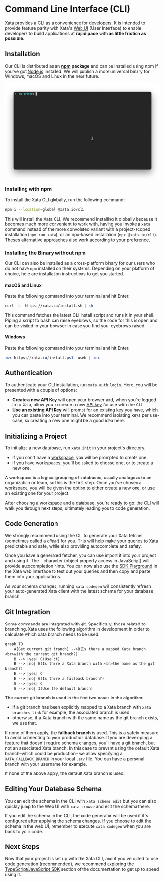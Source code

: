 # Command Line Interface (CLI)

Xata provides a CLI as a convenience for developers. It is intended to provide feature parity with Xata's [Web UI](https://docs.xata.io/getting-started) (User Interface) to enable developers to build applications at **rapid pace** with **as little friction as possible**.

## Installation

Our CLI is distributed as an **[npm](https://www.npmjs.com/package/@xata.io/cli) package** and can be installed using npm if you've got [Node.js](https://nodejs.org/) installed. We will publish a more universal binary for Windows, macOS and Linux in the near future.

![Installing the Xata CLI](/screenshots/CliInstall.gif)

### Installing with npm

To install the Xata CLI globally, run the following command:

```sh
npm i --location=global @xata.io/cli
```

This will install the Xata CLI. We recommend installing it globally because it becomes much more convenient to work with, having you invoke a `xata` command instead of the more convoluted variant with a project-scoped installation (`npm run xata`), or an npx-based installation (`npx @xata.io/cli`). Theses alternative approaches also work according to your preference.

### Installing the Binary without npm

Our CLI can also be installed as a cross-platform binary for our users who do not have `npm` installed on their systems. Depending on your platform of choice, here are installation instructions to get you started.

#### macOS and Linux

Paste the following command into your terminal and hit Enter.

```sh
curl -L  https://xata.io/install.sh | sh
```

This command fetches the latest CLI install script and runs it in your shell. Piping a script to bash can raise eyebrows, so the code for this is open and can be visited in your browser in case you find your eyebrows raised.

#### Windows

Paste the following command into your terminal and hit Enter.

```powershell
iwr https://xata.io/install.ps1 -useb | iex
```

## Authentication

To authenticate your CLI installation, run `xata auth login`. Here, you will be presented with a couple of options:

- **Create a new API Key** will open your browser and, when you're logged in to Xata, allow you to create a new [API key](https://docs.xata.io/concepts/api-keys) for use with the CLI.
- **Use an existing API Key** will prompt for an existing key you have, which you can paste into your terminal. We recommend isolating keys per use-case, so creating a new one might be a good idea here.

## Initializing a Project

To initialize a new database, run `xata init` in your project's directory.

- if you don't have a [workspace](https://docs.xata.io/concepts/workspaces), you will be prompted to create one.
- if you have workspaces, you'll be asked to choose one, or to create a new one.

A workspace is a logical grouping of databases, usually analogous to an organization or team, so this is the first step. Once you've chosen a workspace, you will be given the option to either create a new one, or use an existing one for your project.

After choosing a workspace and a database, you're ready to go: the CLI will walk you through next steps, ultimately leading you to code generation.

## Code Generation

We strongly recommend using the CLI to generate your Xata fetcher (sometimes called a _client_) for you. This will help make your queries to Xata predictable and safe, while also providing autocomplete and safety.

Once you have a generated fetcher, you can use import it into your project and using it. The `.` character (object property access in JavaScript) will provide autocompletion hints. You can now also use the [SDK Playground](https://docs.xata.io/sdk/playground) in the Xata web interface to test out your queries and then copy and paste them into your applications.

As your schema changes, running `xata codegen` will consistently refresh your auto-generated Xata client with the latest schema for your database branch.

## Git Integration

Some commands are integrated with git. Specifically, those related to branching. Xata uses the following algorithm in development in order to calculate which xata branch needs to be used:

```mermaid
graph TD
    A[Get current git branch] -->B(Is there a mapped Xata branch <br>with the current git branch?)
    B --> |yes| C(Use it)
    B --> |no| E(Is there a Xata branch with <br>the name as the git branch?)
    E --> |yes| C
    E --> |no| G(Is there a fallback branch?)
    G --> |yes| C
    G --> |no| I(Use the default branch)
```

The current git branch is used in the first two cases in the algorithm:

- if a git branch has been explicitly mapped to a Xata branch with `xata branches link` for example, the associated branch is used
- otherwise, if a Xata branch with the same name as the git branch exists, we use that.

If none of them apply, the **fallback branch** is used. This is a safety measure to avoid connecting to your production database. If you are developing a feature that doesn't require schema changes, you'll have a git branch, but not an associated Xata branch. In this case to prevent using the default Xata branch–which could be production– we allow specifying a `XATA_FALLBACK_BRANCH` in your local `.env` file. You can have a personal branch with your username for example.

If none of the above apply, the default Xata branch is used.

## Editing Your Database Schema

You can edit the schema in the CLI with `xata schema edit` but you can also quickly jump to the Web UI with `xata browse` and edit the schema there.

If you edit the schema in the CLI, the code generator will be used if it's configured after applying the schema changes. If you choose to edit the schema in the web UI, remember to execute `xata codegen` when you are back to your code.

## Next Steps

Now that your project is set up with the Xata CLI, and if you've opted to use code generation (recommended), we recommend exploring the [TypeScript/JavaScript SDK](https://docs.xata.io/sdk/getting-started) section of the documentation to get up to speed using it.
